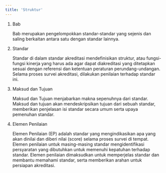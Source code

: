 ```yaml
---
title: 'Struktur'
---
```


1. Bab 

    Bab merupakan pengelompokkan standar-standar yang sejenis dan saling berkaitan antara satu dengan standar lainnya. 
2. Standar 
    
    Standar di dalam standar akreditasi mendefinisikan struktur, atau fungsi- fungsi kinerja yang harus ada agar dapat diakreditasi yang ditetapkan sesuai dengan referensi dan ketentuan peraturan perundang-undangan. Selama proses survei akreditasi, dilakukan penilaian terhadap standar ini. 
3. Maksud dan Tujuan 
    
    Maksud dan Tujuan menjabarkan makna sepenuhnya dari standar. Maksud dan tujuan akan mendeskripsikan tujuan dari sebuah standar, memberikan penjelasan isi standar secara umum serta upaya pemenuhan standar. 
4. Elemen Penilaian 
    
    Elemen Penilaian (EP) adalah standar yang mengindikasikan apa yang akan dinilai dan diberi nilai (score) selama proses survei di tempat. Elemen penilaian untuk masing-masing standar mengidentifikasi persyaratan yang dibutuhkan untuk memenuhi kepatuhan terhadap standar. Elemen penilaian dimaksudkan untuk memperjelas standar dan membantu memahami standar, serta memberikan arahan untuk persiapan akreditasi. 
 